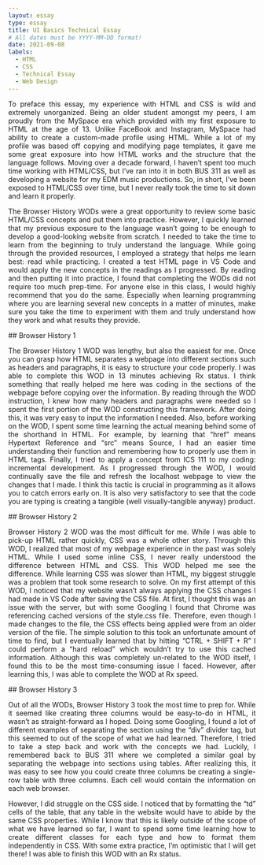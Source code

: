```yaml
---
layout: essay
type: essay
title: UI Basics Technical Essay
# All dates must be YYYY-MM-DD format!
date: 2021-09-08
labels:
  - HTML
  - CSS
  - Technical Essay
  - Web Design
---
```

<p style="text-align:justify">
To preface this essay, my experience with HTML and CSS is wild and extremely unorganized. Being an older student amongst my peers, I am proudly from the MySpace era which provided with my first exposure to HTML at the age of 13. Unlike FaceBook and Instagram, MySpace had ability to create a custom-made profile using HTML. While a lot of my profile was based off copying and modifying page templates, it gave me some great exposure into how HTML works and the structure that the language follows. Moving over a decade forward, I haven’t spent too much time working with HTML/CSS, but I’ve ran into it in both BUS 311 as well as developing a website for my EDM music productions. So, in short, I’ve been exposed to HTML/CSS over time, but I never really took the time to sit down and learn it properly.
</p>

<p style="text-align:justify">
The Browser History WODs were a great opportunity to review some basic HTML/CSS concepts and put them into practice. However, I quickly learned that my previous exposure to the language wasn’t going to be enough to develop a good-looking website from scratch.  I needed to take the time to learn from the beginning to truly understand the language. While going through the provided resources, I employed a strategy that helps me learn best: read while practicing. I created a test HTML page in VS Code and would apply the new concepts in the readings as I progressed. By reading and then putting it into practice, I found that completing the WODs did not require too much prep-time. For anyone else in this class, I would highly recommend that you do the same. Especially when learning programming where you are learning several new concepts in a matter of minutes, make sure you take the time to experiment with them and truly understand how they work and what results they provide.
</p>
## Browser History 1
<p style="text-align:justify">
The Browser History 1 WOD was lengthy, but also the easiest for me. Once you can grasp how HTML separates a webpage into different sections such as headers and paragraphs, it is easy to structure your code properly. I was able to complete this WOD in 13 minutes achieving Rx status. I think something that really helped me here was coding in the sections of the webpage before copying over the information. By reading through the WOD instruction, I knew how many headers and paragraphs were needed so I spent the first portion of the WOD constructing this framework. After doing this, it was very easy to input the information I needed. Also, before working on the WOD, I spent some time learning the actual meaning behind some of the shorthand in HTML. For example, by learning that “href” means Hypertext Reference and “src” means Source, I had an easier time understanding their function and remembering how to properly use them in HTML tags. Finally, I tried to apply a concept from ICS 111 to my coding: incremental development. As I progressed through the WOD, I would continually save the file and refresh the localhost webpage to view the changes that I made. I think this tactic is crucial in programming as it allows you to catch errors early on. It is also very satisfactory to see that the code you are typing is creating a tangible (well visually-tangible anyway) product.
</p>
## Browser History 2
<p style="text-align:justify">
Browser History 2 WOD was the most difficult for me. While I was able to pick-up HTML rather quickly, CSS was a whole other story. Through this WOD, I realized that most of my webpage experience in the past was solely HTML. While I used some inline CSS, I never really understood the difference between HTML and CSS. This WOD helped me see the difference. While learning CSS was slower than HTML, my biggest struggle was a problem that took some research to solve. On my first attempt of this WOD, I noticed that my website wasn’t always applying the CSS changes I had made in VS Code after saving the CSS file. At first, I thought this was an issue with the server, but with some Googling I found that Chrome was referencing cached versions of the style.css file. Therefore, even though I made changes to the file, the CSS effects being applied were from an older version of the file. The simple solution to this took an unfortunate amount of time to find, but I eventually learned that by hitting “CTRL + SHIFT + R” I could perform a “hard reload” which wouldn’t try to use this cached information. Although this was completely un-related to the WOD itself, I found this to be the most time-consuming issue I faced. However, after learning this, I was able to complete the WOD at Rx speed.
</p>
## Browser History 3
<p style="text-align:justify">
Out of all the WODs, Browser History 3 took the most time to prep for. While it seemed like creating three columns would be easy-to-do in HTML, it wasn’t as straight-forward as I hoped. Doing some Googling, I found a lot of different examples of separating the section using the “div” divider tag, but this seemed to out of the scope of what we had learned. Therefore, I tried to take a step back and work with the concepts we had. Luckily, I remembered back to BUS 311 where we completed a similar goal by separating the webpage into sections using tables. After realizing this, it was easy to see how you could create three columns be creating a single-row table with three columns. Each cell would contain the information on each web browser. 
</p>

<p style="text-align:justify">
However, I did struggle on the CSS side. I noticed that by formatting the “td” cells of the table, that any table in the website would have to abide by the same CSS properties. While I know that this is likely outside of the scope of what we have learned so far, I want to spend some time learning how to create different classes for each type and how to format them independently in CSS. With some extra practice, I’m optimistic that I will get there! I was able to finish this WOD with an Rx status.
</p>
<br>
<br>
